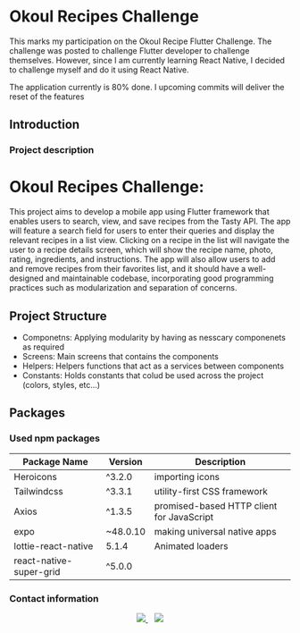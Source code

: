 # Okoul Recipes Challenge 

This marks my participation on the Okoul Recipe Flutter Challenge. The challenge was posted to challenge Flutter developer to challenge themselves. 
However, since I am currently learning React Native, I decided to challenge myself and do it using React Native. 

The application currently is 80% done. I upcoming commits will deliver the reset of the features

## Introduction

### Project description

# Okoul Recipes Challenge:

This project aims to develop a mobile app using Flutter framework that enables users to search, view, and save recipes from the Tasty API.
The app will feature a search field for users to enter their queries and display the relevant recipes in a list view.
Clicking on a recipe in the list will navigate the user to a recipe details screen,
which will show the recipe name, photo, rating, ingredients, and instructions. 
The app will also allow users to add and remove recipes from their favorites list,
and it should have a well-designed and maintainable codebase, incorporating good programming practices such as modularization and separation of concerns.


## Project Structure
- Componetns: Applying modularity by having as nesscary componenets as required
- Screens: Main screens that contains the components
- Helpers: Helpers functions that act as a services between components
- Constants: Holds constants that colud be used across the project (colors, styles, etc...)


## Packages

### Used npm packages

| Package Name | Version | Description |
| ------------ | ------- | ----------- |
| Heroicons | ^3.2.0 | importing icons |
| Tailwindcss | ^3.3.1 | utility-first CSS framework |
| Axios |^1.3.5 |promised-based HTTP client for JavaScript |
| expo | ~48.0.10 | making universal native apps |
| lottie-react-native | 5.1.4 | Animated loaders |
| react-native-super-grid | ^5.0.0 | |


### Contact information

<div align="center">
  <a href="mailto:aldawsarishabib@gmail.com">
    <img src="https://img.shields.io/badge/Email-aldawsarishabib%40gmail.com-orange?style=for-the-badge&logo=gmail"/>
  </a>&nbsp;&nbsp;
  <a https://www.linkedin.com/in/shabibaldawsari/">
    <img src="https://img.shields.io/badge/LinkedIn-Shabib%20Aldawsari-lightblue?style=for-the-badge&logo=linkedin"/>
  </a>
</div>
